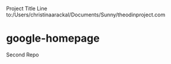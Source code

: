 Project Title
Line to:/Users/christinaarackal/Documents/Sunny/theodinproject.com
# google-homepage
Second Repo
